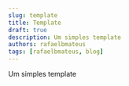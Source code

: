 ```yaml
---
slug: template
title: Template
draft: true
description: Um simples template
authors: rafaelbmateus
tags: [rafaelbmateus, blog]
---
```


Um simples template
